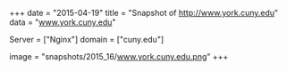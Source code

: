 
+++
date = "2015-04-19"
title = "Snapshot of http://www.york.cuny.edu"
data = "www.york.cuny.edu"

Server = ["Nginx"]
domain = ["cuny.edu"]

  image = "snapshots/2015_16/www.york.cuny.edu.png"
+++
#
